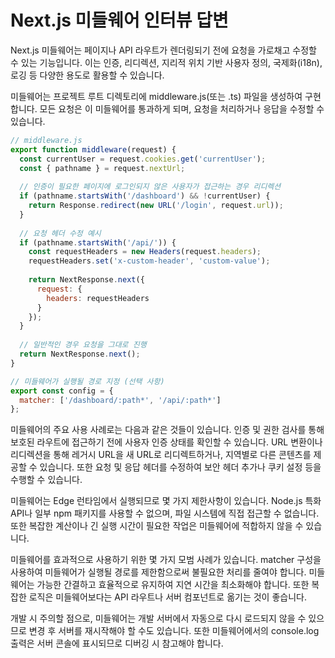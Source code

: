 # Next.js 미들웨어 인터뷰 답변

Next.js 미들웨어는 페이지나 API 라우트가 렌더링되기 전에 요청을 가로채고 수정할 수 있는 기능입니다. 이는 인증, 리디렉션, 지리적 위치 기반 사용자 정의, 국제화(i18n), 로깅 등 다양한 용도로 활용할 수 있습니다.

미들웨어는 프로젝트 루트 디렉토리에 middleware.js(또는 .ts) 파일을 생성하여 구현합니다. 모든 요청은 이 미들웨어를 통과하게 되며, 요청을 처리하거나 응답을 수정할 수 있습니다.

```javascript
// middleware.js
export function middleware(request) {
  const currentUser = request.cookies.get('currentUser');
  const { pathname } = request.nextUrl;
  
  // 인증이 필요한 페이지에 로그인되지 않은 사용자가 접근하는 경우 리디렉션
  if (pathname.startsWith('/dashboard') && !currentUser) {
    return Response.redirect(new URL('/login', request.url));
  }
  
  // 요청 헤더 수정 예시
  if (pathname.startsWith('/api/')) {
    const requestHeaders = new Headers(request.headers);
    requestHeaders.set('x-custom-header', 'custom-value');
    
    return NextResponse.next({
      request: {
        headers: requestHeaders
      }
    });
  }
  
  // 일반적인 경우 요청을 그대로 진행
  return NextResponse.next();
}

// 미들웨어가 실행될 경로 지정 (선택 사항)
export const config = {
  matcher: ['/dashboard/:path*', '/api/:path*']
};
```

미들웨어의 주요 사용 사례로는 다음과 같은 것들이 있습니다. 인증 및 권한 검사를 통해 보호된 라우트에 접근하기 전에 사용자 인증 상태를 확인할 수 있습니다. URL 변환이나 리디렉션을 통해 레거시 URL을 새 URL로 리디렉트하거나, 지역별로 다른 콘텐츠를 제공할 수 있습니다. 또한 요청 및 응답 헤더를 수정하여 보안 헤더 추가나 쿠키 설정 등을 수행할 수 있습니다.

미들웨어는 Edge 런타임에서 실행되므로 몇 가지 제한사항이 있습니다. Node.js 특화 API나 일부 npm 패키지를 사용할 수 없으며, 파일 시스템에 직접 접근할 수 없습니다. 또한 복잡한 계산이나 긴 실행 시간이 필요한 작업은 미들웨어에 적합하지 않을 수 있습니다.

미들웨어를 효과적으로 사용하기 위한 몇 가지 모범 사례가 있습니다. matcher 구성을 사용하여 미들웨어가 실행될 경로를 제한함으로써 불필요한 처리를 줄여야 합니다. 미들웨어는 가능한 간결하고 효율적으로 유지하여 지연 시간을 최소화해야 합니다. 또한 복잡한 로직은 미들웨어보다는 API 라우트나 서버 컴포넌트로 옮기는 것이 좋습니다.

개발 시 주의할 점으로, 미들웨어는 개발 서버에서 자동으로 다시 로드되지 않을 수 있으므로 변경 후 서버를 재시작해야 할 수도 있습니다. 또한 미들웨어에서의 console.log 출력은 서버 콘솔에 표시되므로 디버깅 시 참고해야 합니다.